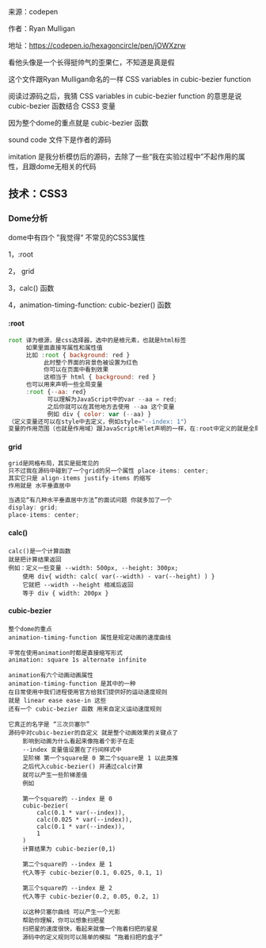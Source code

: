 来源：codepen

作者：Ryan Mulligan

地址：https://codepen.io/hexagoncircle/pen/jOWXzrw

看他头像是一个长得挺帅气的歪果仁，不知道是真是假

这个文件跟Ryan Mulligan命名的一样 CSS variables in cubic-bezier function 

阅读过源码之后，我猜 CSS variables in cubic-bezier function 的意思是说 cubic-bezier 函数结合 CSS3 变量

因为整个dome的重点就是 cubic-bezier 函数

sound code 文件下是作者的源码

imitation 是我分析模仿后的源码，去除了一些“我在实验过程中”不起作用的属性，且跟dome无相关的代码



## 技术：CSS3

### Dome分析

 dome中有四个 ”我觉得“ 不常见的CSS3属性

1，:root

2， grid

3，calc() 函数

4，animation-timing-function: cubic-bezier() 函数



#### :root

```JavaScript
root 译为根源，是css选择器，选中的是根元素，也就是html标签
     如果里面直接写属性和属性值
     比如 :root { background: red }
          此时整个界面的背景色被设置为红色
          你可以在页面中看到效果
          这相当于 html { background: red }
     也可以用来声明一些全局变量
     :root {--aa: red}
           可以理解为JavaScript中的var --aa = red;
           之后你就可以在其他地方去使用 --aa 这个变量
           例如 div { color: var (--aa) }
（定义变量还可以在style中去定义，例如style="--index: 1"）
变量的作用范围（也就是作用域）跟JavaScript用let声明的一样，在:root中定义的就是全局变量
```



#### grid

```javascript
grid是网格布局，其实是挺常见的
只不过我在源码中碰到了一个grid的另一个属性 place-items: center;
其实它只是 align-items justify-items 的缩写
作用就是 水平垂直居中 

当遇见“有几种水平垂直居中方法”的面试问题 你就多加了一个
display: grid;
place-items: center;
```



#### calc()

```
calc()是一个计算函数
就是把计算结果返回
例如：定义一些变量 --width: 500px, --height: 300px;
	使用 div{ width: calc( var(--width) - var(--height) ) }
	它就把 --width --height 相减后返回
	等于 div { width: 200px }
```



#### cubic-bezier

```
整个dome的重点
animation-timing-function 属性是规定动画的速度曲线

平常在使用animation时都是直接缩写形式
animation: square 1s alternate infinite

animation有六个动画动画属性
animation-timing-function 是其中的一种
在日常使用中我们进程使用官方给我们提供好的运动速度规则
就是 linear ease ease-in 这些
还有一个 cubic-bezier 函数 用来自定义运动速度规则

它真正的名字是 “三次贝塞尔”
源码中对cubic-bezier的自定义 就是整个动画效果的关键点了
    影响到动画为什么看起来像拖着个影子在走
    --index 变量值设置在了行间样式中
    呈阶梯 第一个square是 0 第二个square是 1 以此类推
    之后代入cubic-bezier() 并通过calc计算
    就可以产生一些阶梯差值
    例如

    第一个square的 --index 是 0
    cubic-bezier(
        calc(0.1 * var(--index)), 
        calc(0.025 * var(--index)), 
        calc(0.1 * var(--index)), 
        1
    )
    计算结果为 cubic-bezier(0,1)
    
    第二个square的 --index 是 1
    代入等于 cubic-bezier(0.1, 0.025, 0.1, 1)

    第三个square的 --index 是 2
    代入等于 cubic-bezier(0.2, 0.05, 0.2, 1)

    以这种贝塞尔曲线 可以产生一个光影
    帮助你理解，你可以想象扫把星
    扫把星的速度很快，看起来就像一个拖着扫把的星星
    源码中的定义规则可以简单的模拟 “拖着扫把的盒子”
```